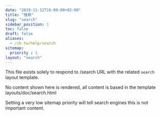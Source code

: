 ```yaml
---
date: "2019-11-12T16:00:00+02:00"
title: "搜尋"
slug: "search"
sidebar_position: 1
toc: false
draft: false
aliases:
  - /zh-tw/help/search
sitemap:
  priority : 1
layout: "search"
---
```


This file exists solely to respond to /search URL with the related `search` layout template.

No content shown here is rendered, all content is based in the template layouts/doc/search.html

Setting a very low sitemap priority will tell search engines this is not important content.
